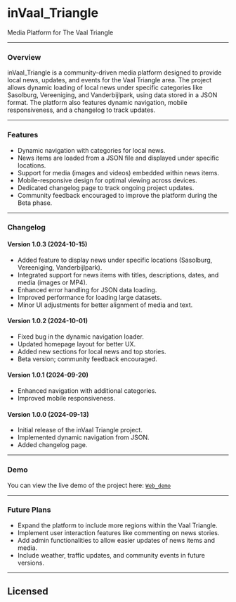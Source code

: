 # inVaal_Triangle
Media Platform for The Vaal Triangle

---

### Overview

inVaal_Triangle is a community-driven media platform designed to provide local news, updates, and events for the Vaal Triangle area. The project allows dynamic loading of local news under specific categories like Sasolburg, Vereeniging, and Vanderbijlpark, using data stored in a JSON format. The platform also features dynamic navigation, mobile responsiveness, and a changelog to track updates.

---

### Features
- Dynamic navigation with categories for local news.
- News items are loaded from a JSON file and displayed under specific locations.
- Support for media (images and videos) embedded within news items.
- Mobile-responsive design for optimal viewing across devices.
- Dedicated changelog page to track ongoing project updates.
- Community feedback encouraged to improve the platform during the Beta phase.

---

### Changelog

#### Version 1.0.3 (2024-10-15)
- Added feature to display news under specific locations (Sasolburg, Vereeniging, Vanderbijlpark).
- Integrated support for news items with titles, descriptions, dates, and media (images or MP4).
- Enhanced error handling for JSON data loading.
- Improved performance for loading large datasets.
- Minor UI adjustments for better alignment of media and text.

#### Version 1.0.2 (2024-10-01)
- Fixed bug in the dynamic navigation loader.
- Updated homepage layout for better UX.
- Added new sections for local news and top stories.
- Beta version; community feedback encouraged.

#### Version 1.0.1 (2024-09-20)
- Enhanced navigation with additional categories.
- Improved mobile responsiveness.

#### Version 1.0.0 (2024-09-13)
- Initial release of the inVaal Triangle project.
- Implemented dynamic navigation from JSON.
- Added changelog page.

---

### Demo

You can view the live demo of the project here: 
[`Web_demo`](https://invaal.github.io/inVaal/)

---

### Future Plans
- Expand the platform to include more regions within the Vaal Triangle.
- Implement user interaction features like commenting on news stories.
- Add admin functionalities to allow easier updates of news items and media.
- Include weather, traffic updates, and community events in future versions.
---

## Licensed
